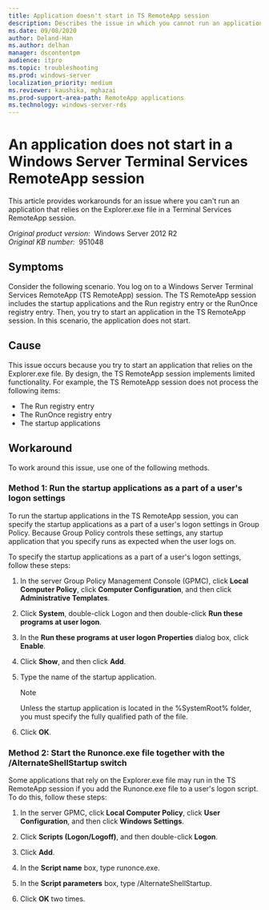 ```yaml
---
title: Application doesn't start in TS RemoteApp session
description: Describes the issue in which you cannot run an application that relies on the Explorer.exe file in a TS RemoteApp session. Two workarounds are offered that use Group Policy settings and changes.
ms.date: 09/08/2020
author: Deland-Han
ms.author: delhan
manager: dscontentpm
audience: itpro
ms.topic: troubleshooting
ms.prod: windows-server
localization_priority: medium
ms.reviewer: kaushika, mghazai
ms.prod-support-area-path: RemoteApp applications
ms.technology: windows-server-rds
---
```

# An application does not start in a Windows Server Terminal Services RemoteApp session

This article provides workarounds for an issue where you can't run an application that relies on the Explorer.exe file in a Terminal Services RemoteApp session.

_Original product version:_ &nbsp;Windows Server 2012 R2  
_Original KB number:_ &nbsp;951048

## Symptoms

Consider the following scenario. You log on to a Windows Server Terminal Services RemoteApp (TS RemoteApp) session. The TS RemoteApp session includes the startup applications and the Run registry entry or the RunOnce registry entry. Then, you try to start an application in the TS RemoteApp session. In this scenario, the application does not start.

## Cause

This issue occurs because you try to start an application that relies on the Explorer.exe file. By design, the TS RemoteApp session implements limited functionality. For example, the TS RemoteApp session does not process the following items:  

- The Run registry entry
- The RunOnce registry entry
- The startup applications

## Workaround

To work around this issue, use one of the following methods.

### Method 1: Run the startup applications as a part of a user's logon settings

To run the startup applications in the TS RemoteApp session, you can specify the startup applications as a part of a user's logon settings in Group Policy. Because Group Policy controls these settings, any startup application that you specify runs as expected when the user logs on.

To specify the startup applications as a part of a user's logon settings, follow these steps:

1. In the server Group Policy Management Console (GPMC), click **Local Computer Policy**, click **Computer Configuration**, and then click **Administrative Templates**.

2. Click **System**, double-click Logon and then double-click **Run these programs at user logon**.

3. In the **Run these programs at user logon Properties** dialog box, click **Enable**.

4. Click **Show**, and then click **Add**.

5. Type the name of the startup application.

    > [!NOTE]
    > Unless the startup application is located in the %SystemRoot% folder, you must specify the fully qualified path of the file.
6. Click **OK**.

### Method 2: Start the Runonce.exe file together with the /AlternateShellStartup switch

Some applications that rely on the Explorer.exe file may run in the TS RemoteApp session if you add the Runonce.exe file to a user's logon script. To do this, follow these steps:

1. In the server GPMC, click **Local Computer Policy**, click **User Configuration**, and then click **Windows Settings**.

2. Click **Scripts (Logon/Logoff)**, and then double-click **Logon**.

3. Click **Add**.

4. In the **Script name** box, type runonce.exe.

5. In the **Script parameters** box, type /AlternateShellStartup.

6. Click **OK** two times.
